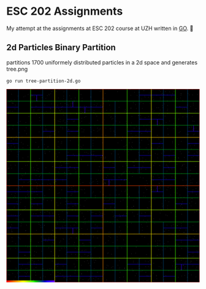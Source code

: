 # ESC 202 Assignments

My attempt at the assignments at ESC 202 course at UZH written in [GO](https://go.dev/ "Go Language"). 🦆

## 2d Particles Binary Partition

partitions 1700 uniformely distributed particles in a 2d space and generates tree.png

```console
go run tree-partition-2d.go
```

![](tree.png)

